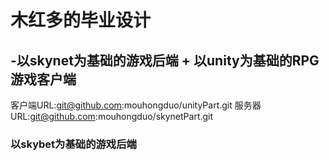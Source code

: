 # 木红多的毕业设计 
## -以skynet为基础的游戏后端 + 以unity为基础的RPG游戏客户端
客户端URL:git@github.com:mouhongduo/unityPart.git
服务器URL:git@github.com:mouhongduo/skynetPart.git
### 以skybet为基础的游戏后端
